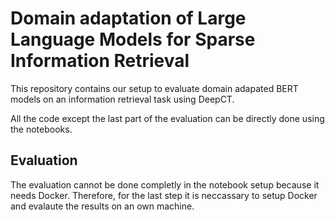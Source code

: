 # Domain adaptation of Large Language Models for Sparse Information Retrieval
This repository contains our setup to evaluate domain adapated BERT models on an information retrieval task using DeepCT.

All the code except the last part of the evaluation can be directly done using the notebooks.

## Evaluation
The evaluation cannot be done completly in the notebook setup because it needs Docker. Therefore, for the last step it is neccassary to setup Docker and evalaute the results on an own machine.
